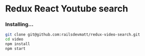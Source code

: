 # Redux React Youtube search

### Installing...
```bash
git clone git@github.com:railsdevmatt/redux-video-search.git
cd video
npm install
npm start
```
